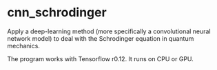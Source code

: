 # cnn_schrodinger
Apply a deep-learning method (more specifically a convolutional neural network model) to deal with the Schrodinger equation in quantum mechanics.

The program works with Tensorflow r0.12. It runs on CPU or GPU.

